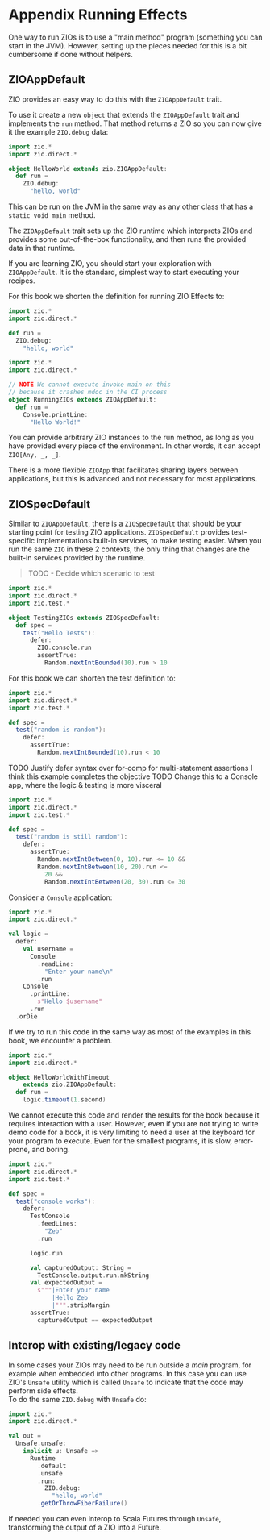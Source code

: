 # Appendix Running Effects

One way to run ZIOs is to use a "main method" program (something you can start in the JVM).
However, setting up the pieces needed for this is a bit cumbersome if done without helpers.

## ZIOAppDefault

ZIO provides an easy way to do this with the `ZIOAppDefault` trait.

To use it create a new `object` that extends the `ZIOAppDefault` trait and implements the `run` method.  That method returns a ZIO so you can now give it the example `ZIO.debug` data:

```scala 3 mdoc
import zio.*
import zio.direct.*

object HelloWorld extends zio.ZIOAppDefault:
  def run =
    ZIO.debug:
      "hello, world"
```

This can be run on the JVM in the same way as any other class that has a `static void main` method.

The `ZIOAppDefault` trait sets up the ZIO runtime which interprets ZIOs and provides some out-of-the-box functionality, and then runs the provided data in that runtime.

If you are learning ZIO, you should start your exploration with `ZIOAppDefault`.
It is the standard, simplest way to start executing your recipes.

For this book we shorten the definition for running ZIO Effects to:

```scala 3 mdoc:runzio
import zio.*
import zio.direct.*

def run =
  ZIO.debug:
    "hello, world"
```

```scala 3 mdoc
import zio.*
import zio.direct.*

// NOTE We cannot execute invoke main on this
// because it crashes mdoc in the CI process
object RunningZIOs extends ZIOAppDefault:
  def run =
    Console.printLine:
      "Hello World!"
```

You can provide arbitrary ZIO instances to the run method, as long as you have provided every piece of the environment.
In other words, it can accept `ZIO[Any, _, _]`.

There is a more flexible `ZIOApp` that facilitates sharing layers between applications, but this is advanced and not necessary for most applications.

## ZIOSpecDefault

Similar to `ZIOAppDefault`, there is a `ZIOSpecDefault` that should be your starting point for testing ZIO applications.
`ZIOSpecDefault` provides test-specific implementations built-in services, to make testing easier.
When you run the same `ZIO` in these 2 contexts, the only thing that changes are the built-in services provided by the runtime.

> TODO - Decide which scenario to test

```scala 3 mdoc:compile-only
import zio.*
import zio.direct.*
import zio.test.*

object TestingZIOs extends ZIOSpecDefault:
  def spec =
    test("Hello Tests"):
      defer:
        ZIO.console.run
        assertTrue:
          Random.nextIntBounded(10).run > 10
```

For this book we can shorten the test definition to:

```scala 3 mdoc:testzio
import zio.*
import zio.direct.*
import zio.test.*

def spec =
  test("random is random"):
    defer:
      assertTrue:
        Random.nextIntBounded(10).run < 10
```

TODO Justify defer syntax over for-comp for multi-statement assertions
I think this example completes the objective
TODO Change this to a Console app, where the logic & testing is more visceral

```scala 3 mdoc:testzio
import zio.*
import zio.direct.*
import zio.test.*

def spec =
  test("random is still random"):
    defer:
      assertTrue:
        Random.nextIntBetween(0, 10).run <= 10 &&
        Random.nextIntBetween(10, 20).run <=
          20 &&
          Random.nextIntBetween(20, 30).run <= 30
```

Consider a `Console` application:

```scala 3 mdoc:silent
import zio.*
import zio.direct.*

val logic =
  defer:
    val username =
      Console
        .readLine:
          "Enter your name\n"
        .run
    Console
      .printLine:
        s"Hello $username"
      .run
  .orDie
```

If we try to run this code in the same way as most of the examples in this book, we encounter a problem.

```scala 3 mdoc:compile-only
import zio.*
import zio.direct.*

object HelloWorldWithTimeout
    extends zio.ZIOAppDefault:
  def run =
    logic.timeout(1.second)
```

We cannot execute this code and render the results for the book because it requires interaction with a user.
However, even if you are not trying to write demo code for a book, it is very limiting to need a user at the keyboard for your program to execute.
Even for the smallest programs, it is slow, error-prone, and boring.

```scala 3 mdoc:testzio
import zio.*
import zio.direct.*
import zio.test.*

def spec =
  test("console works"):
    defer:
      TestConsole
        .feedLines:
          "Zeb"
        .run

      logic.run

      val capturedOutput: String =
        TestConsole.output.run.mkString
      val expectedOutput =
        s"""|Enter your name
            |Hello Zeb
            |""".stripMargin
      assertTrue:
        capturedOutput == expectedOutput
```

## Interop with existing/legacy code

In some cases your ZIOs may need to be run outside a *main* program, for example when embedded into other programs.
In this case you can use ZIO's `Unsafe` utility which is called `Unsafe` to indicate that the code may perform side effects.  
To do the same `ZIO.debug` with `Unsafe` do:

```scala 3 mdoc
import zio.*
import zio.direct.*

val out =
  Unsafe.unsafe:
    implicit u: Unsafe =>
      Runtime
        .default
        .unsafe
        .run:
          ZIO.debug:
            "hello, world"
        .getOrThrowFiberFailure()
```

If needed you can even interop to Scala Futures through `Unsafe`, transforming the output of a ZIO into a Future.
